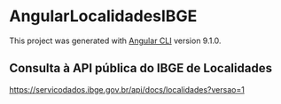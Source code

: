 # AngularLocalidadesIBGE

This project was generated with [Angular CLI](https://github.com/angular/angular-cli) version 9.1.0.

## Consulta à API pública do IBGE de Localidades

https://servicodados.ibge.gov.br/api/docs/localidades?versao=1